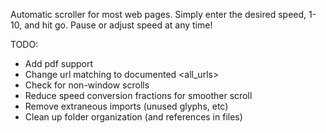 Automatic scroller for most web pages. Simply enter the desired speed, 1-10, and hit go. Pause or adjust speed at any time!

TODO:
- Add pdf support
- Change url matching to documented <all_urls>
- Check for non-window scrolls
- Reduce speed conversion fractions for smoother scroll
- Remove extraneous imports (unused glyphs, etc)
- Clean up folder organization (and references in files)
